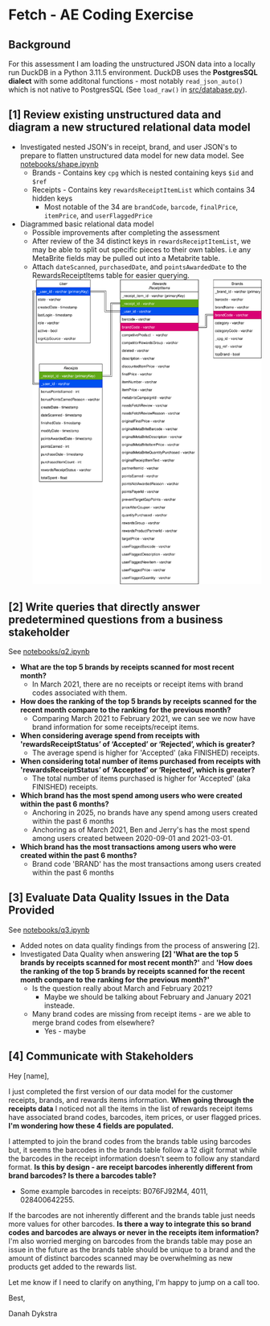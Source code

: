 # Fetch - AE Coding Exercise

## Background

For this assessment I am loading the unstructured JSON data into a locally run DuckDB in a Python 3.11.5 environment. DuckDB uses the **PostgresSQL dialect** with some additonal functions - most notably `read_json_auto()` which is not native to PostgresSQL (See `load_raw()` in [src/database.py](src/database.py)).

## [1] Review existing unstructured data and diagram a new structured relational data model

- Investigated nested JSON's in receipt, brand, and user JSON's to prepare to flatten unstructured data model for new data model. See [notebooks/shape.ipynb](notebooks/shape.ipynb)
  - Brands - Contains key `cpg` which is nested containing keys `$id` and `$ref`
  - Receipts - Contains key `rewardsReceiptItemList` which contains 34 hidden keys
    - Most notable of the 34 are `brandCode`, `barcode`, `finalPrice`, `itemPrice`, and `userFlaggedPrice`
- Diagrammed basic relational data model
  - Possible improvements after completing the assessment
  - After review of the 34 distinct keys in `rewardsReceiptItemList`, we may be able to split out specific pieces to their own tables. i.e any MetaBrite fields may be pulled out into a Metabrite table.
  - Attach `dateScanned`, `purchasedDate`, and `pointsAwardedDate` to the RewardsReceiptItems table for easier querying.
    ![datamodels/model_1.drawio.svg](datamodels/model_1.drawio.svg)

## [2] Write queries that directly answer predetermined questions from a business stakeholder

See [notebooks/q2.ipynb](notebooks/q2.ipynb)

- **What are the top 5 brands by receipts scanned for most recent month?**
  - In March 2021, there are no receipts or receipt items with brand codes associated with them.
- **How does the ranking of the top 5 brands by receipts scanned for the recent month compare to the ranking for the previous month?**
  - Comparing March 2021 to February 2021, we can see we now have brand information for some receipts/receipt items.
- **When considering average spend from receipts with 'rewardsReceiptStatus’ of ‘Accepted’ or ‘Rejected’, which is greater?**
  - The average spend is higher for 'Accepted' (aka FINISHED) receipts.
- **When considering total number of items purchased from receipts with 'rewardsReceiptStatus’ of ‘Accepted’ or ‘Rejected’, which is greater?**
  - The total number of items purchased is higher for 'Accepted' (aka FINISHED) receipts.
- **Which brand has the most spend among users who were created within the past 6 months?**
  - Anchoring in 2025, no brands have any spend among users created within the past 6 months
  - Anchoring as of March 2021, Ben and Jerry's has the most spend among users created between 2020-09-01 and 2021-03-01.
- **Which brand has the most transactions among users who were created within the past 6 months?**
  - Brand code 'BRAND' has the most transactions among users created within the past 6 months

## [3] Evaluate Data Quality Issues in the Data Provided

See [notebooks/q3.ipynb](notebooks/q3.ipynb)

- Added notes on data quality findings from the process of answering [2].
- Investigated Data Quality when answering **[2] 'What are the top 5 brands by receipts scanned for most recent month?'** and **'How does the ranking of the top 5 brands by receipts scanned for the recent month compare to the ranking for the previous month?'**
  - Is the question really about March and February 2021?
    - Maybe we should be talking about February and January 2021 insteade.
  - Many brand codes are missing from receipt items - are we able to merge brand codes from elsewhere?
    - Yes - maybe

## [4] Communicate with Stakeholders

Hey [name],

I just completed the first version of our data model for the customer receipts, brands, and rewards items information. **When going through the receipts data** I noticed not all the items in the list of rewards receipt items have associated brand codes, barcodes, item prices, or user flagged prices. **I'm wondering how these 4 fields are populated.**

I attempted to join the brand codes from the brands table using barcodes but, it seems the barcodes in the brands table follow a 12 digit format while the barcodes in the receipt information doesn't seem to follow any standard format. **Is this by design - are receipt barcodes inherently different from brand barcodes? Is there a barcodes table?**

- Some example barcodes in receipts: B076FJ92M4, 4011, 028400642255.

If the barcodes are not inherently different and the brands table just needs more values for other barcodes. **Is there a way to integrate this so brand codes and barcodes are always or never in the receipts item information?** I'm also worried merging on barcodes from the brands table may pose an issue in the future as the brands table should be unique to a brand and the amount of distinct barcodes scanned may be overwhelming as new products get added to the rewards list.

Let me know if I need to clarify on anything, I'm happy to jump on a call too.

Best,

Danah Dykstra
